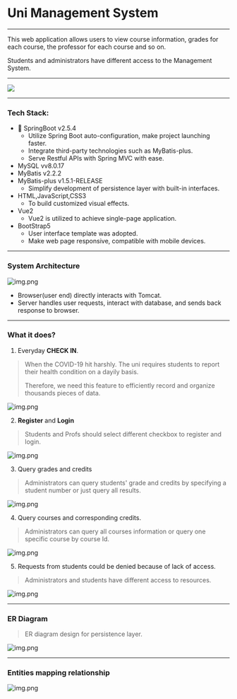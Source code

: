 # Uni Management System

---

This web application allows users to view course information, grades for each course, the professor for each course and so on.

Students and administrators have different access to the Management System.

---

![](imgs/index.jpg)

---


### Tech Stack:
- 🍃 SpringBoot v2.5.4
  - Utilize Spring Boot auto-configuration, make project launching faster.
  - Integrate third-party technologies such as MyBatis-plus.
  - Serve Restful APIs with Spring MVC with ease.
- MySQL vv8.0.17
- MyBatis v2.2.2
- MyBatis-plus v1.5.1-RELEASE
  - Simplify development of persistence layer with built-in interfaces.
- HTML,JavaScript,CSS3
  - To build customized visual effects.
- Vue2
  - Vue2 is utilized to achieve single-page application. 
- BootStrap5
  - User interface template was adopted.
  - Make web page responsive, compatible with mobile devices.

---

### System Architecture

![img.png](imgs/img.png)

- Browser(user end) directly interacts with Tomcat.
- Server handles user requests, interact with database, and sends back response to browser.

---

### What it does?



1. Everyday **CHECK IN**.
> When the COVID-19 hit harshly. The uni requires students to report their health condition on a dayily basis.
> 
> Therefore, we need this feature to efficiently record and organize thousands pieces of data.

![img.png](imgs/checkInFeature.png)


2. **Register** and **Login**
> Students and Profs should select different checkbox to register and login. 

![img.png](imgs/LoginRegis.png)

3. Query grades and credits

> Administrators can query students' grade and credits by specifying a student number or just query all results.

![img.png](imgs/gradeCredits.png)


4. Query courses and corresponding credits.

> Administrators can query all courses information or query one specific course by course Id.

![img.png](imgs/queryCourses.png)

5. Requests from students could be denied because of lack of access.

> Administrators and students have different access to resources.

![img.png](imgs/access.png)

---
### ER Diagram
> ER diagram design for persistence layer.

![img.png](imgs/ERdiagram.png)
  
---
### Entities mapping relationship

![img.png](imgs/classMapping.png)

